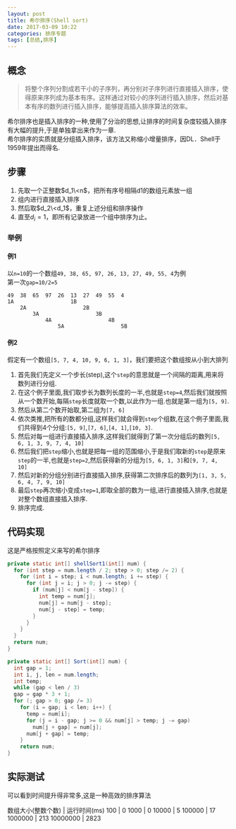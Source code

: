 ```yaml
---
layout: post
title: 希尔排序(Shell sort)
date: 2017-03-09 10:22
categories: 排序专题
tags: [总结,排序]
---
```


## 概念
>将整个序列分割成若干小的子序列，再分别对子序列进行直接插入排序，使得原来序列成为基本有序。这样通过对较小的序列进行插入排序，然后对基本有序的数列进行插入排序，能够提高插入排序算法的效率。

希尔排序也是插入排序的一种,使用了分治的思想,让排序的时间复杂度较插入排序有大幅的提升,于是单独拿出来作为一章.  
希尔排序的实质就是分组插入排序，该方法又称缩小增量排序，因DL．Shell于1959年提出而得名.

## 步骤
1. 先取一个正整数$d_1\<n$，把所有序号相隔d1的数组元素放一组
2. 组内进行直接插入排序
3. 然后取$d_2\<d_1$，重复上述分组和排序操作
4. 直至$d_i=1$，即所有记录放进一个组中排序为止。
### 举例
#### 例1
以`n=10`的一个数组`49, 38, 65, 97, 26, 13, 27, 49, 55, 4`为例  
第一次`gap=10/2=5`  
```
49	38	65	97	26	13	27	49	55	4
1A					1B
	2A					2B
		3A					3B
			4A					4B
				5A					5B
```

#### 例2
假定有一个数组`[5, 7, 4, 10, 9, 6, 1, 3]`，我们要把这个数组按从小到大排列
1. 首先我们先定义一个步长(step),这个`step`的意思就是一个间隔的距离,用来将数列进行分组.
2. 在这个例子里面,我们取步长为数列长度的一半,也就是`step=4`,然后我们就按照从一个数开始,每隔`step`长度就取一个数,以此作为一组.也就是第一组为`[5, 9]`.
3. 然后从第二个数开始取,第二组为`[7, 6]`
4. 依次类推,把所有的数都分组,这样我们就会得到`step`个组数,在这个例子里面,我们共得到4个分组:`[5, 9]`,`[7, 6]`,`[4, 1]`,`[10, 3]`.
5. 然后对每一组进行直接插入排序,这样我们就得到了第一次分组后的数列`[5, 6, 1, 3, 9, 7, 4, 10]`
6. 然后我们把`step`缩小,也就是把每一组的范围缩小,于是我们取新的`step`是原来`step`的一半,也就是`step=2`,然后获得新的分组为`[5, 6, 1, 3]`和`[9, 7, 4, 10]`
7. 然后对新的分组分别进行直接插入排序,获得第二次排序后的数列为`[1, 3, 5, 6, 4, 7, 9, 10]`
8. 最后`step`再次缩小变成`step=1`,即取全部的数为一组,进行直接插入排序,也就是对整个数组直接插入排序.
9. 排序完成.

## 代码实现
这是严格按照定义来写的希尔排序
```java
private static int[] shellSort1(int[] num) {
  for (int step = num.length / 2; step > 0; step /= 2) {
    for (int i = step; i < num.length; i += step) {
      for (int j = i; j > 0; j -= step) {
        if (num[j] < num[j - step]) {
          int temp = num[j];
          num[j] = num[j - step];
          num[j - step] = temp;
        }
      }
    }
  }
  return num;
}
```
```java
private static int[] Sort(int[] num) {
  int gap = 1;
  int i, j, len = num.length;
  int temp;
  while (gap < len / 3)
  gap = gap * 3 + 1;
  for (; gap > 0; gap /= 3)
    for (i = gap; i < len; i++) {
      temp = num[i];
      for (j = i - gap; j >= 0 && num[j] > temp; j -= gap)
        num[j + gap] = num[j];
      num[j + gap] = temp;
    }
    return num;
}
```
## 实际测试
可以看到时间提升得非常多,这是一种高效的排序算法

数组大小(整数个数) | 运行时间(ms)
100 | 0
1000 | 0
10000 | 5
100000 | 17
1000000 | 213
10000000 | 2823
